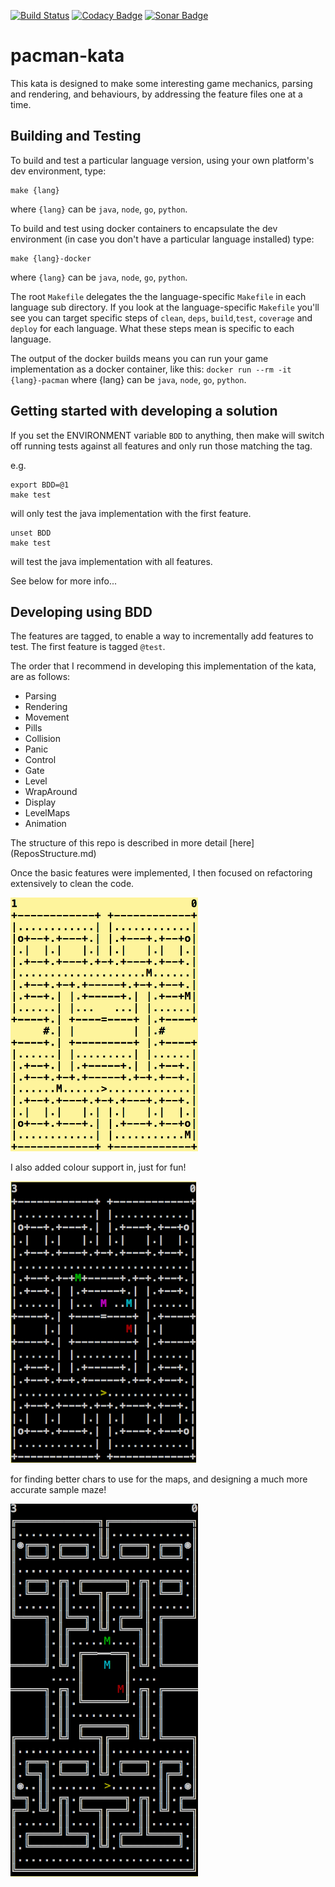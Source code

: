 [![Build Status](https://travis-ci.org/chrisesharp/pacman-kata.svg?branch=master)](https://travis-ci.org/chrisesharp/pacman-kata/)
[![Codacy Badge](https://api.codacy.com/project/badge/Grade/fe838ec1a0be418f95c8c258c418ad44)](https://www.codacy.com/app/chrisesharp/pacman-kata?utm_source=github.com&amp;utm_medium=referral&amp;utm_content=chrisesharp/pacman-kata&amp;utm_campaign=Badge_Grade)
[![Sonar Badge](https://sonarcloud.io/api/project_badges/measure?project=org.pacman-kata.pacman-kata-go&metric=alert_status)](https://sonarcloud.io/organizations/pacman-kata/projects)
# pacman-kata

This kata is designed to make some interesting game mechanics, parsing and
rendering, and behaviours, by addressing the feature files one at a time.

## Building and Testing
To build and test a particular language version, using your own platform's dev
environment, type:
```
make {lang}
```
where `{lang}` can be `java`, `node`, `go`, `python`.

To build and test using docker containers to encapsulate the dev environment
(in case you don't have a particular language installed) type:
```
make {lang}-docker
```
where `{lang}` can be `java`, `node`, `go`, `python`.

The root `Makefile` delegates the the language-specific `Makefile` in each language sub directory.
If you look at the language-specific `Makefile` you'll see you can target specific steps of
`clean`, `deps`, `build`,`test`, `coverage` and `deploy` for each language. What these steps mean is
specific to each language.

The output of the docker builds means you can run your game implementation as a
docker container, like this:
`docker run --rm -it {lang}-pacman`
where {lang} can be `java`, `node`, `go`, `python`.

## Getting started with developing a solution
If you set the ENVIRONMENT variable `BDD` to anything, then make will switch off running tests against all features and only run those matching the tag.

e.g.
```
export BDD=@1
make test
```
will only test the java implementation with the first feature.
```
unset BDD
make test
```
will test the java implementation with all features.

See below for more info...

## Developing using BDD
The features are tagged, to enable a way to incrementally add features to test.
The first feature is tagged `@test`.

The order that I recommend in developing this implementation of the kata,
are as follows:
* Parsing
* Rendering
* Movement
* Pills
* Collision
* Panic
* Control
* Gate
* Level
* WrapAround
* Display
* LevelMaps
* Animation

The structure of this repo is described in more detail [here]
(ReposStructure.md)

Once the basic features were implemented, I then focused on refactoring
extensively to clean the code.

![pacman](images/pacman-mono.png)

I also added colour support in, just for fun!

![pacman-colour](images/pacman.png)


for finding better chars to use for the maps, and designing a much more
accurate sample maze!

![pacman3](images/pacman3.png)
